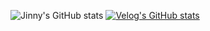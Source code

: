 ![Jinny's GitHub stats](https://github-readme-stats.vercel.app/api?username=becooq81&show_icons=true&theme=radical) [![Velog's GitHub stats](https://velog-readme-stats.vercel.app/api?name=becooq81)](https://velog.io/@becooq81)
